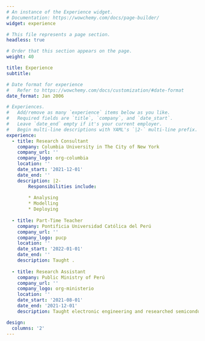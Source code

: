 ```yaml
---
# An instance of the Experience widget.
# Documentation: https://wowchemy.com/docs/page-builder/
widget: experience

# This file represents a page section.
headless: true

# Order that this section appears on the page.
weight: 40

title: Experience
subtitle:

# Date format for experience
#   Refer to https://wowchemy.com/docs/customization/#date-format
date_format: Jan 2006

# Experiences.
#   Add/remove as many `experience` items below as you like.
#   Required fields are `title`, `company`, and `date_start`.
#   Leave `date_end` empty if it's your current employer.
#   Begin multi-line descriptions with YAML's `|2-` multi-line prefix.
experience:
  - title: Research Consultant
    company: Columbia University in The City of New York
    company_url: ''
    company_logo: org-columbia
    location: ''
    date_start: '2021-12-01'
    date_end: ''
    description: |2-
        Responsibilities include:
        
        * Analysing
        * Modelling
        * Deploying
        
  - title: Part-Time Teacher
    company: Pontificia Universidad Católica del Perú 
    company_url: ''
    company_logo: pucp
    location: ''
    date_start: '2022-01-01'
    date_end: ''
    description: Taught .
    
  - title: Research Assistant
    company: Public Ministry of Perú 
    company_url: ''
    company_logo: org-ministerio
    location: ''
    date_start: '2021-08-01'
    date_end: '2021-12-01'
    description: Taught electronic engineering and researched semiconductor physics.

design:
  columns: '2'
---
```

